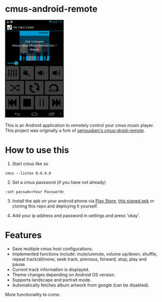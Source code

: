 cmus-android-remote
===================
![alt image](ss1.png)

This is an Android application to remotely control your cmus music player.
This project was originally a fork of [seriousben's cmus-droid-remote](https://github.com/seriousben/cmus-droid-remote).

How to use this
===============

1) Start cmus like so
```
cmus --listen 0.0.0.0
```
2) Set a cmus password (if you have not already)
```
:set passwd=<Your Password>
```
3) Install the apk on your android phone via [Play Store](https://play.google.com/store/apps/details?id=com.joshtwigg.cmus.droid), [this signed apk](app/app.apk) or cloning this repo and deploying it yourself. 

4) Add your ip address and password in settings and press 'okay'.

Features
========

* Save multiple cmus host configurations.
* Implemented functions include: mute/unmute, volume up/down, shuffle, repeat track/all/none, seek track, previous, forward, stop, play and pause.
* Current track information is displayed.
* Theme changes depending on Android OS version.
* Supports landscape and portrait mode.
* Automatically fetches album artwork from google (can be disabled).

More functionality to come.
